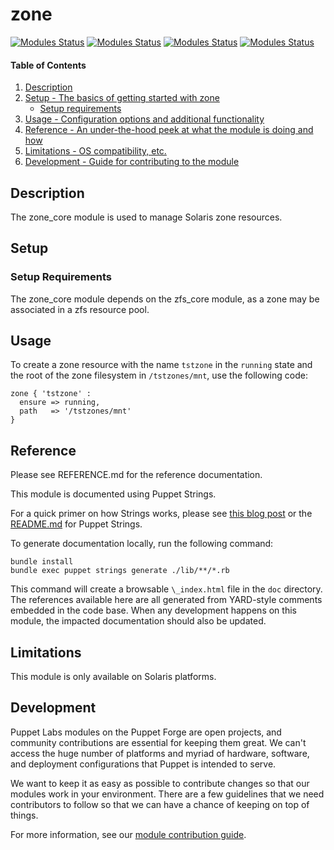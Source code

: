 # zone

[![Modules Status](https://github.com/puppetlabs/puppetlabs-zone_core/workflows/%5BDaily%5D%20Unit%20Tests%20with%20nightly%20Puppet%20gem/badge.svg?branch=main)](https://github.com/puppetlabs/puppetlabs-zone_core/actions)
[![Modules Status](https://github.com/puppetlabs/puppetlabs-zone_core/workflows/Static%20Code%20Analysis/badge.svg?branch=main)](https://github.com/puppetlabs/puppetlabs-zone_core/actions) 
[![Modules Status](https://github.com/puppetlabs/puppetlabs-zone_core/workflows/Unit%20Tests%20with%20nightly%20Puppet%20gem/badge.svg?branch=main)](https://github.com/puppetlabs/puppetlabs-zone_core/actions) 
[![Modules Status](https://github.com/puppetlabs/puppetlabs-zone_core/workflows/Unit%20Tests%20with%20released%20Puppet%20gem/badge.svg?branch=main)](https://github.com/puppetlabs/puppetlabs-zone_core/actions)


#### Table of Contents

1. [Description](#description)
2. [Setup - The basics of getting started with zone](#setup)
    * [Setup requirements](#setup-requirements)
3. [Usage - Configuration options and additional functionality](#usage)
4. [Reference - An under-the-hood peek at what the module is doing and how](#reference)
5. [Limitations - OS compatibility, etc.](#limitations)
6. [Development - Guide for contributing to the module](#development)

<a id="description"></a>
## Description

The zone_core module is used to manage Solaris zone resources.

<a id="setup"></a>
## Setup

<a id="setup-requirements"></a>
### Setup Requirements

The zone_core module depends on the zfs_core module, as a zone may be associated in a zfs resource pool.

<a id="usage"></a>
## Usage

To create a zone resource with the name `tstzone` in the `running` state and the root of the zone filesystem in `/tstzones/mnt`, use the following code:

```
zone { 'tstzone' :
  ensure => running,
  path   => '/tstzones/mnt'
}
```

<a id="reference"></a>
## Reference

Please see REFERENCE.md for the reference documentation.

This module is documented using Puppet Strings.

For a quick primer on how Strings works, please see [this blog post](https://puppet.com/blog/using-puppet-strings-generate-great-documentation-puppet-modules) or the [README.md](https://github.com/puppetlabs/puppet-strings/blob/master/README.md) for Puppet Strings.

To generate documentation locally, run the following command:

```
bundle install
bundle exec puppet strings generate ./lib/**/*.rb
```

This command will create a browsable `\_index.html` file in the `doc` directory. The references available here are all generated from YARD-style comments embedded in the code base. When any development happens on this module, the impacted documentation should also be updated.

<a id="limitations"></a>
## Limitations

This module is only available on Solaris platforms.

<a id="development"></a>
## Development

Puppet Labs modules on the Puppet Forge are open projects, and community contributions are essential for keeping them great. We can't access the huge number of platforms and myriad of hardware, software, and deployment configurations that Puppet is intended to serve.

We want to keep it as easy as possible to contribute changes so that our modules work in your environment. There are a few guidelines that we need contributors to follow so that we can have a chance of keeping on top of things.

For more information, see our [module contribution guide](https://puppet.com/docs/puppet/latest/contributing.html).

